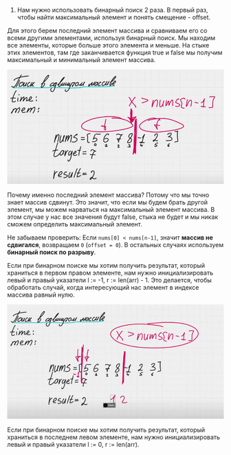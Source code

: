 1) Нам нужно использовать бинарный поиск 2 раза.
В первый раз, чтобы найти максимальный элемент и понять смещение - offset.

Для этого берем последний элемент массива и сравниваем его со всеми другими элементами, используя бинарный поиск. Мы находим все элементы, которые больше этого элемента и меньше. На стыке этих элементов, там где заканчивается функция true и false мы получим максимальный и минимальный элемент массива.

![1](images/1.png)

Почему именно последний элемент массива? Потому что мы точно знает массив сдвинут. Это значит, что если мы будем брать другой элемент, мы можем нарваться на максимальный элемент массива. В этом случае у нас все значения будут false, стыка не будет и мы никак сможем определить максимальный элемент.

Не забываем проверить: Если `nums[0] < nums[n-1]`, значит **массив не сдвигался**, возвращаем `0` (`offset = 0`). В остальных случаях используем **бинарный поиск по разрыву**.

Если при бинарном поиске мы хотим получить результат, который храниться в первом правом элементе, нам нужно инициализировать левый и правый указатели l := -1, r := len(arr) - 1. Это делается, чтобы обработать случай, когда интересующий нас элемент в индексе массива равный нулю.

![2](images/2.png)

Если при бинарном поиске мы хотим получить результат, который храниться в последнем левом элементе, нам нужно инициализировать левый и правый указатели l := 0, r := len(arr).
